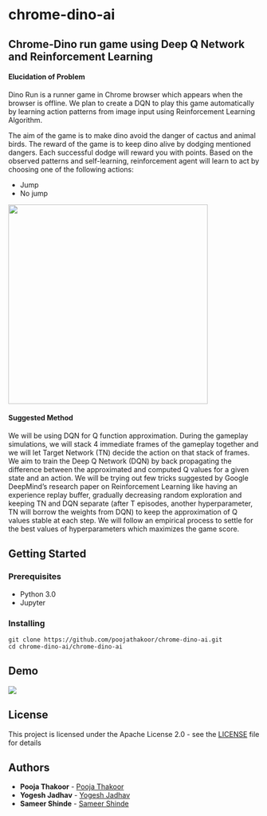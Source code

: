 # chrome-dino-ai

## Chrome-Dino run game using Deep Q Network and Reinforcement Learning

#### Elucidation of Problem
	
Dino Run is a runner game in Chrome browser which appears when the browser is offline. We plan to create a DQN to play this game automatically by learning action patterns from image input using Reinforcement Learning Algorithm.

The aim of the game is to make dino avoid the danger of cactus and animal birds.
The reward of the game is to keep dino alive by dodging mentioned dangers. Each successful dodge will reward you with points.
Based on the observed patterns and self-learning, reinforcement agent will learn to act by choosing one of the following actions:
- Jump
- No jump
<img src = "https://www.androidpolice.com/wp-content/uploads/2018/11/chrome-dino-hero.png" width="400">

#### Suggested Method
We will be using DQN for Q function approximation. During the gameplay simulations, we will stack 4 immediate frames of the gameplay together and we will let Target Network (TN) decide the action on that stack of frames. We aim to train the Deep Q Network (DQN) by back propagating the difference between the approximated and computed Q values for a given state and an action. 
We will be trying out few tricks suggested by Google DeepMind’s research paper on Reinforcement Learning like having an experience replay buffer, gradually decreasing random exploration and keeping TN and DQN separate (after T episodes,  another hyperparameter, TN will borrow the weights from DQN) to keep the approximation of Q values stable at each step. We will follow an empirical process to settle for the best values of hyperparameters which maximizes the game score.

## Getting Started


### Prerequisites

* Python 3.0
* Jupyter

### Installing

    git clone https://github.com/poojathakoor/chrome-dino-ai.git
    cd chrome-dino-ai/chrome-dino-ai


## Demo

![](demo.gif)

## License

This project is licensed under the Apache License 2.0 - see the [LICENSE](LICENSE) file for details

## Authors

* **Pooja Thakoor** - [Pooja Thakoor](https://github.com/poojathakoor)
* **Yogesh Jadhav** - [Yogesh Jadhav](https://github.com/yogeshjadhav7)
* **Sameer Shinde** - [Sameer Shinde](https://github.com/sameershinde14)

